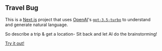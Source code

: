 ## Travel Bug
This is a [Next.js](https://nextjs.org/) project that uses [OpenAI](https://openai.com/)'s [`gpt-3.5-turbo`](https://platform.openai.com/docs/models/gpt-3-5) to understand and generate natural language.

So describe a trip & get a location- Sit back and let AI do the brainstorming!

[Try it out!](https://travelbug.vercel.app/)

